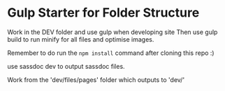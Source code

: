 # Gulp Starter for Folder Structure

Work in the DEV folder and use gulp when developing site
Then use gulp build to run minify for all files and optimise images.

Remember to do run the `npm install` command after cloning this repo :)

use sassdoc dev to output sassdoc files.

Work from the 'dev/files/pages' folder which outputs to 'dev/'
